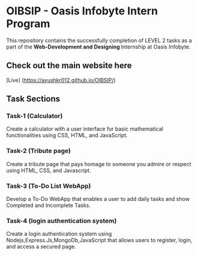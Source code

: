 # OIBSIP - Oasis Infobyte Intern Program

This repository contains the successfully completion of LEVEL 2 tasks as a part of the <b> Web-Development and Designing </b> Internship at Oasis Infobyte.

 ## Check out the main website here
[Live] (https://ayushkr012.github.io/OIBSIP/)

 ## Task Sections

### Task-1 (Calculator)
Create a calculator with a user interface for basic mathematical functionalities using CSS, HTML, and JavaScript. <br>

### Task-2 (Tribute page)
Create a tribute page that pays homage to someone you admire or respect using HTML, CSS, and Javascript. <br>

### Task-3 (To-Do List WebApp)
Develop a To-Do WebApp that enables a user to add daily tasks and show Completed and Incomplete Tasks. <br>

### Task-4 (login authentication system)
Create a login authentication system using Nodejs,Express.Js,MongoDb,JavaScript that allows users to register, login, and access a secured page. <br>
